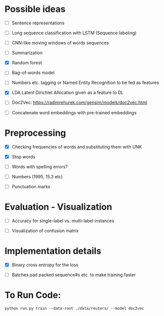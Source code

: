 # Possible ideas

- [ ] Sentence representations

- [ ] Long sequence classification with LSTM (Sequence labeling)

- [ ] CNN-like moving windows of words sequences

- [ ] Summarization

- [x] Random forest

- [ ] Bag-of-words model

- [ ] Numbers etc. tagging or Named Entity Recognition to be fed as features

- [x] LDA Latent Dirichlet Allocation given as a feature to DL

- [ ] Doc2Vec: https://radimrehurek.com/gensim/models/doc2vec.html

- [ ] Concatenate word embeddings with pre-trained embeddings

# Preprocessing

- [x] Checking frequencies of words and substituting them with UNK

- [x] Stop words

- [ ] Words with spelling errors?

- [ ] Numbers (1995, 15.3 etc)

- [ ] Punctuation marks

# Evaluation - Visualization

- [ ] Accuracy for single-label vs. multi-label instances

- [ ] Visualization of confusion matrix

# Implementation details

- [x] Binary cross entropy for the loss

- [ ] Batches pad packed sequence#s etc. to make training faster

# To Run Code:

```python run.py train --data-root ./data/reuters/ --model doc2vec```
